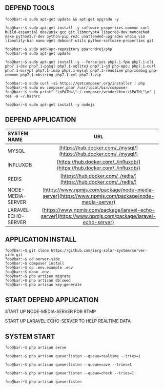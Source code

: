 ## DEPEND TOOLS

```console
foo@bar:~$ sudo apt-get update && apt-get upgrade -y
```

```console
foo@bar:~$ sudo apt-get install -y software-properties-common curl build-essential dos2unix gcc git libmcrypt4 libpcre3-dev memcached make python2.7-dev python-pip re2c unattended-upgrades whois vim libnotify-bin nano wget debconf-utils python-software-properties git
```

```console
foo@bar:~$ sudo add-apt-repository ppa:ondrej/php
foo@bar:~$ sudo apt-get update
```

```console
foo@bar:~$ sudo apt-get install -y --force-yes php7.1-fpm php7.1-cli php7.1-dev php7.1-pgsql php7.1-sqlite3 php7.1-gd php-apcu php7.1-curl php7.1-mcrypt php7.1-imap php7.1-mysql php7.1-readline php-xdebug php-common php7.1-mbstring php7.1-xml php7.1-zip
```

```console
foo@bar:~$ sudo curl -sS https://getcomposer.org/installer | php 
foo@bar:~$ sudo mv composer.phar /usr/local/bin/composer 
foo@bar:~$ sudo printf "\nPATH=\"~/.composer/vendor/bin:\$PATH\"\n" | tee -a ~/.bashrc
```

```console
foo@bar:~$ sudo apt-get install -y nodejs
```

## DEPEND APPLICATION
| SYSTEM NAME  | URL  | 
| :------------ |:---------------:|
|MYSQL|[https://hub.docker.com/_/mysql/](https://hub.docker.com/_/mysql/)|
|INFLUXDB|[https://hub.docker.com/_/influxdb/](https://hub.docker.com/_/influxdb/)|
|REDIS|[https://hub.docker.com/_/redis/](https://hub.docker.com/_/redis/)|
|NODE-MEDIA-SERVER|[https://www.npmjs.com/package/node-media-server](https://www.npmjs.com/package/node-media-server)|
|LARAVEL-ECHO-SERVER|[https://www.npmjs.com/package/laravel-echo-server](https://www.npmjs.com/package/laravel-echo-server)|

## APPLICATION INSTALL

```console
foo@bar:~$ git clone https://github.com/isrg-solar-system/server-side.git
foo@bar:~$ cd server-side
foo@bar:~$ composer install
foo@bar:~$ cp .env.example .env
foo@bar:~$ nano .env
foo@bar:~$ php artisan migrate
foo@bar:~$ php artisan db:seed
foo@bar:~$ php artisan key:generate
```

## START DEPEND APPLICATION

START UP NODE-MEDIA-SERVER FOR RTMP

START UP LARAVEL-ECHO-SERVER TO HELP REALTIME DATA

## SYSTEM START
```console
foo@bar:~$ php artisan serve
```
```console
foo@bar:~$ php artisan queue:listen --queue=realtime --tries=1
```

```console
foo@bar:~$ php artisan queue:listen --queue=save --tries=1
```

```console
foo@bar:~$ php artisan queue:listen --queue=check --tries=1
```

```console
foo@bar:~$ php artisan queue:listen
```




